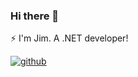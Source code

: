 ### Hi there 👋

⚡ I'm Jim. A .NET developer!

<a href="https://github.com/sirtopas">![github](https://img.shields.io/badge/GitHub-000000?style=for-the-badge&logo=GitHub&logoColor=white)</a>

